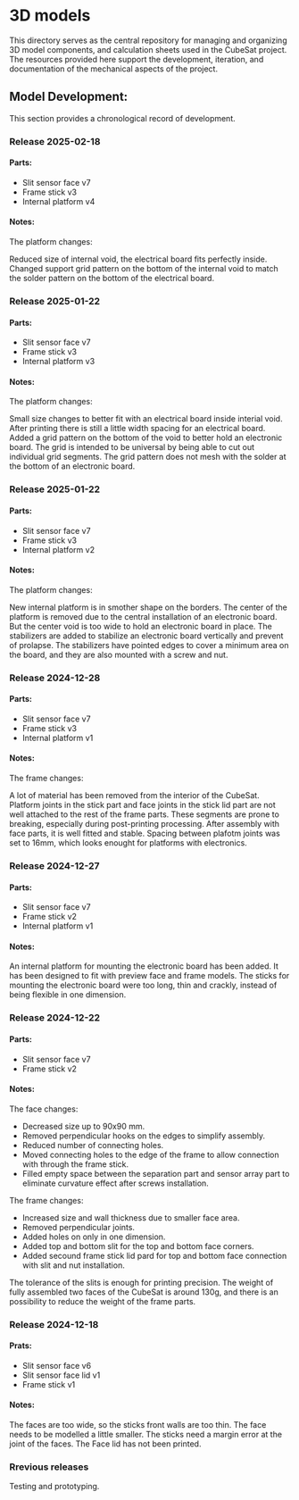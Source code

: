 # 3D models

This directory serves as the central repository for managing and organizing 3D model components, and calculation sheets used in the CubeSat project. The resources provided here support the development, iteration, and documentation of the mechanical aspects of the project.

## Model Development:

This section provides a chronological record of development.

### Release 2025-02-18

#### Parts:
- Slit sensor face v7
- Frame stick v3
- Internal platform v4

#### Notes:
The platform changes:

Reduced size of internal void, the electrical board fits perfectly inside. 
Changed support grid pattern on the bottom of the internal void to match the solder pattern on the bottom of the electrical board.

### Release 2025-01-22

#### Parts:
- Slit sensor face v7
- Frame stick v3
- Internal platform v3

#### Notes:
The platform changes:

Small size changes to better fit with an electrical board inside interial void.
After printing there is still a little width spacing for an electrical board.
Added a grid pattern on the bottom of the void to better hold an electronic board.
The grid is intended to be universal by being able to cut out individual grid segments.
The grid pattern does not mesh with the solder at the bottom of an electronic board.

### Release 2025-01-22

#### Parts:
- Slit sensor face v7
- Frame stick v3
- Internal platform v2

#### Notes:
The platform changes:

New internal platform is in smother shape on the borders.
The center of the platform is removed due to the central installation of an electronic board.
But the center void is too wide to hold an electronic board in place.
The stabilizers are added to stabilize an electronic board vertically and prevent of prolapse.
The stabilizers have pointed edges to cover a minimum area on the board, and they are also mounted with a screw and nut.

### Release 2024-12-28

#### Parts:
- Slit sensor face v7
- Frame stick v3
- Internal platform v1

#### Notes:
The frame changes:

A lot of material has been removed from the interior of the CubeSat. 
Platform joints in the stick part and face joints in the stick lid part are not well attached to the rest of the frame parts. 
These segments are prone to breaking, especially during post-printing processing. 
After assembly with face parts, it is well fitted and stable. 
Spacing between plafotm joints was set to 16mm, which looks enought for platforms with electronics.

### Release 2024-12-27

#### Parts:
- Slit sensor face v7
- Frame stick v2
- Internal platform v1

#### Notes:
An internal platform for mounting the electronic board has been added. 
It has been designed to fit with preview face and frame models. 
The sticks for mounting the electronic board were too long, thin and crackly, instead of being flexible in one dimension.

### Release 2024-12-22

#### Parts:
- Slit sensor face v7
- Frame stick v2

#### Notes:
The face changes:

- Decreased size up to 90x90 mm.
- Removed perpendicular hooks on the edges to simplify assembly.
- Reduced number of connecting holes.
- Moved connecting holes to the edge of the frame to allow connection with through the frame stick.
- Filled empty space between the separation part and sensor array part to eliminate curvature effect after screws installation.

The frame changes:
- Increased size and wall thickness due to smaller face area.
- Removed perpendicular joints.
- Added holes on only in one dimension.
- Added top and bottom slit for the top and bottom face corners.
- Added secound frame stick lid pard for top and bottom face connection with slit and nut installation.
 
The tolerance of the slits is enough for printing precision. 
The weight of fully assembled two faces of the CubeSat  is around 130g, and there is an possibility to reduce the weight of the frame parts.

### Release 2024-12-18

#### Prats:
- Slit sensor face v6
- Slit sensor face lid v1
- Frame stick v1

#### Notes:
The faces are too wide, so the sticks front walls are too thin. 
The face needs to be modelled a little smaller. 
The sticks need a margin error at the joint of the faces. 
The Face lid has not been printed.

### Rrevious releases

Testing and prototyping.
